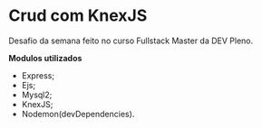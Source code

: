 # Crud com KnexJS

Desafio da semana feito no curso Fullstack Master da DEV Pleno.

**Modulos utilizados**

- Express;
- Ejs;
- Mysql2;
- KnexJS;
- Nodemon(devDependencies).

